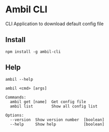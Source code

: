 # Ambil CLI

CLI Application to download default config file

## Install

```shell
npm install -g ambil-cli
```

## Help

```shell
ambil --help
```

```
ambil <cmd> [args]

Commands:
  ambil get [name]  Get config file
  ambil list        Show all config list

Options:
  --version  Show version number  [boolean]
  --help     Show help            [boolean]
```
